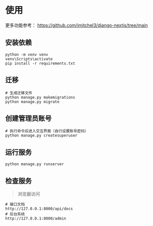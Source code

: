 # 使用
更多功能参考：
https://github.com/jmitchel3/django-nextjs/tree/main

## 安装依赖
```shell
python -m venv venv
venv\Scripts\activate
pip install -r requirements.txt
```
## 迁移
```shell
# 生成迁移文件
python manage.py makemigrations
python manage.py migrate
```
## 创建管理员账号
```shell
# 执行命令后进入交互界面（自行设置账号密码）
python manage.py createsuperuser
```
## 运行服务
```shell
python manage.py runserver
```
## 检查服务
> 浏览器访问
```shell
# 接口文档
http://127.0.0.1:8000/api/docs
# 后台系统
http://127.0.0.1:8000/admin
```